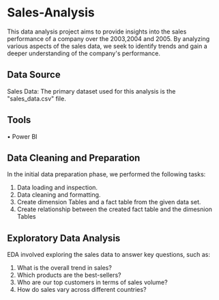 # Sales-Analysis
This data analysis project aims to provide insights into the sales performance of a company over the 2003,2004 and 2005. By analyzing various aspects of the sales data, we seek to identify trends and gain a deeper understanding of the company's performance.

## Data Source
  Sales Data: The primary dataset used for this analysis is the "sales_data.csv" file.

## Tools
  •	Power BI 
    
## Data Cleaning and Preparation
In the initial data preparation phase, we performed the following tasks:
1.	Data loading and inspection.
2.	Data cleaning and formatting.
4.	Create dimension Tables and a fact table from the given data set.
5.	Create relationship between the created fact table and the dimesnion Tables

## Exploratory Data Analysis
  EDA involved exploring the sales data to answer key questions, such as:
   1. What is the overall trend in sales?
   2. Which products are the best-sellers?
   3. Who are our top customers in terms of sales volume?
   4. How do sales vary across different  countries?



